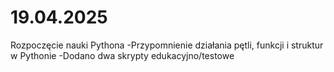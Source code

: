 # 19.04.2025 
Rozpoczęcie nauki Pythona
-Przypomnienie działania pętli, funkcji i struktur w Pythonie
-Dodano dwa skrypty edukacyjno/testowe
